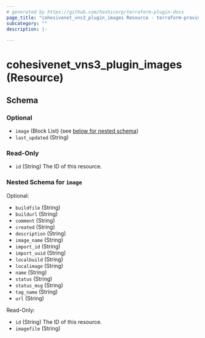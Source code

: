 ```yaml
---
# generated by https://github.com/hashicorp/terraform-plugin-docs
page_title: "cohesivenet_vns3_plugin_images Resource - terraform-provider-cohesivenet"
subcategory: ""
description: |-
  
---
```


# cohesivenet_vns3_plugin_images (Resource)





<!-- schema generated by tfplugindocs -->
## Schema

### Optional

- `image` (Block List) (see [below for nested schema](#nestedblock--image))
- `last_updated` (String)

### Read-Only

- `id` (String) The ID of this resource.

<a id="nestedblock--image"></a>
### Nested Schema for `image`

Optional:

- `buildfile` (String)
- `buildurl` (String)
- `comment` (String)
- `created` (String)
- `description` (String)
- `image_name` (String)
- `import_id` (String)
- `import_uuid` (String)
- `localbuild` (String)
- `localimage` (String)
- `name` (String)
- `status` (String)
- `status_msg` (String)
- `tag_name` (String)
- `url` (String)

Read-Only:

- `id` (String) The ID of this resource.
- `imagefile` (String)


